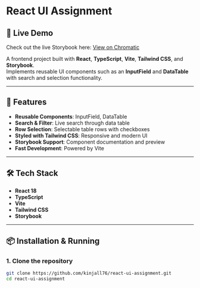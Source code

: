 # React UI Assignment
## 🔗 Live Demo
Check out the live Storybook here: [View on Chromatic](https://68a172212d1d272713acb80c-xyrrecians.chromatic.com/?path=/story/components-inputfield--default)

A frontend project built with **React**, **TypeScript**, **Vite**, **Tailwind CSS**, and **Storybook**.  
Implements reusable UI components such as an **InputField** and **DataTable** with search and selection functionality.

---

## 🚀 Features
- **Reusable Components**: InputField, DataTable  
- **Search & Filter**: Live search through data table  
- **Row Selection**: Selectable table rows with checkboxes  
- **Styled with Tailwind CSS**: Responsive and modern UI  
- **Storybook Support**: Component documentation and preview  
- **Fast Development**: Powered by Vite  

---

## 🛠 Tech Stack
- **React 18**  
- **TypeScript**  
- **Vite**  
- **Tailwind CSS**  
- **Storybook**  

---

## 📦 Installation & Running

### 1. Clone the repository
```bash
git clone https://github.com/kinjall76/react-ui-assignment.git
cd react-ui-assignment

